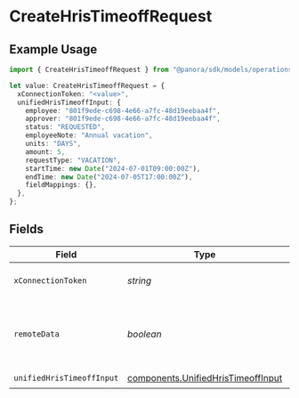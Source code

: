 # CreateHrisTimeoffRequest

## Example Usage

```typescript
import { CreateHrisTimeoffRequest } from "@panora/sdk/models/operations";

let value: CreateHrisTimeoffRequest = {
  xConnectionToken: "<value>",
  unifiedHrisTimeoffInput: {
    employee: "801f9ede-c698-4e66-a7fc-48d19eebaa4f",
    approver: "801f9ede-c698-4e66-a7fc-48d19eebaa4f",
    status: "REQUESTED",
    employeeNote: "Annual vacation",
    units: "DAYS",
    amount: 5,
    requestType: "VACATION",
    startTime: new Date("2024-07-01T09:00:00Z"),
    endTime: new Date("2024-07-05T17:00:00Z"),
    fieldMappings: {},
  },
};
```

## Fields

| Field                                                                                    | Type                                                                                     | Required                                                                                 | Description                                                                              |
| ---------------------------------------------------------------------------------------- | ---------------------------------------------------------------------------------------- | ---------------------------------------------------------------------------------------- | ---------------------------------------------------------------------------------------- |
| `xConnectionToken`                                                                       | *string*                                                                                 | :heavy_check_mark:                                                                       | The connection token                                                                     |
| `remoteData`                                                                             | *boolean*                                                                                | :heavy_minus_sign:                                                                       | Set to true to include data from the original Hris software.                             |
| `unifiedHrisTimeoffInput`                                                                | [components.UnifiedHrisTimeoffInput](../../models/components/unifiedhristimeoffinput.md) | :heavy_check_mark:                                                                       | N/A                                                                                      |